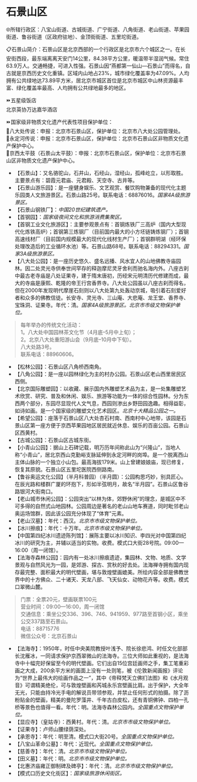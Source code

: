 # 石景山区  
🌐所辖行政区：八宝山街道、古城街道、广宁街道、八角街道、老山街道、苹果园街道、鲁谷街道（区政府驻地）、金顶街街道、五里坨街道。  

📋石景山简介：石景山区是北京西部的一个行政区是北京市六个城区之一。在长安街西段，最东端离离天安门14公里，84.38平方公里，暖温带半湿润气候。常住63.9万人。交通畅捷，可进入性强。石景山因“燕都第一仙山—石景山”而得名，自古就是京西历史文化重镇。区域内山地占23%，城市绿化覆盖率为47.09%。人均拥有公共绿地达73.89平方米，居北京市城区首位是北京市城区中山林资源最丰富、绿化覆盖率最高、人均拥有公共绿地最多的地区。  

⏩五星级饭店  
北京英协万达嘉华酒店  

⏩国家级非物质文化遗产代表性项目保护单位：  
🔸八大处传说：申报：北京市石景山区，保护单位：北京市八大处公园管理处。  
🔸永定河传说：申报：北京市石景山区，保护单位：北京市石景山区非物质文化遗产保护中心。  
🔸京西太平鼓（石景山太平鼓）：申报：北京市石景山区，保护单位：北京市石景山区非物质文化遗产保护中心。  

* 【石景山】：又名骆驼山，石井山，石经山，湿经山，孤峰屹立，以形取胜。主要景点有：碧霞元君庙、元君殿、天空寺、古井等。  
* 【石景山游乐园】：是一座健身娱乐、文艺观赏、餐饮购物兼备的现代化主题乐园类人文旅游景区。石景山路25号。联系电话：68876016。*国家4A级旅游景区。*  
* 【石景山钢铁厂】：*中国20世纪建筑遗产。*  
* 【首钢园】：*国家级夜间文化和旅游消费集聚区。*  
* 【首钢工业文化旅游区】：主要参观景点有：首钢炼铁厂三高炉（国内大型现代化炼铁高炉）；首钢第三炼钢厂（目前国内最大的小方坯链铸炼钢厂）；首钢高速线材厂（目前国内规模最大的现代化线材生产厂）；首钢群明湖（经环保处理改造后的工业循环水池）等。石景山路68号。联系电话：88294331。*国家3A级旅游景区。*  
* 【八大处公园】：是一座历史悠久、盛名远播、风水宜人的山地佛教寺庙园林。因二处灵光寺供奉世间罕存的释迦摩尼灵牙舍利而驰名海内外。八座古刹中最古老寺庙是八处证果寺，建于隋末唐初，历经宋元明清历代修建而成，最大的寺庙是康熙、乾隆的帝王行宫香界寺。八大处公园虽以八座古刹而得名，但在2000年发现明代摩崖石刻则以八大处第九处轰动京城，吸引着石刻爱好者和众多的佛教信徒。长安寺、灵光寺、三山庵、大悲庵、龙王堂、香界寺、宝珠洞、证果寺。年代：清。*国家4A级旅游景区。北京市市级文物保护单位。*  
> 每年举办的传统文化活动：  
> 1。八大处中国园林茶文化节（4月底–5月中上旬）；  
> 2。北京八大处重阳游山会（9月底–10月中下旬）。  
> 八大处路3号。  
> 联系电话：88960606。  
* 【松林公园】：石景山区八角桥西南角。  
* 【八角公园】：是一座以园林绿化为主的村办公园。石景山区老山西里居民区西侧。  
* 【北京国际雕塑园】：以收藏、展示国内外雕塑艺术品为主，是一处集雕塑艺术欣赏、研究、普及和休闲、娱乐、旅游等功能为一体的综合性园林。分为东西两个部分，东园尽显现代人文气息，西园则渗出乡野田园逸趣。相得益彰，如诗如画。是一个国家级的雕塑文化艺术园区。*北京十大精品公园之一。*  
* 【希望公园】：座落于石景山区八大处杏石村南、西南村中心地带，该园是石景山区第一座方便于京西苹果园地区居民就近休息、娱乐的百亩公园。石景山区西黄村。  
* 【古城公园】：石景山区古城东街。  
* 【小青山公园】：据山上石碑记载，明万历年间称此山为“兴隆山”，当地人称“小青山”，居北京西山克勤峪支脉延伸到永定河畔的岗埠。是一个脱离西山主体山脉的一个独立小山包。最高海拔179米。山上曾建娘娘庙，现已修复，恢复其原貌。石景山区五里坨医院西侧路南。  
* 【鲁谷奥运文化公园】（半月科普园）（半月圆）：公园构思巧妙，别具匠心。在辰光路和楼群广厦的环抱下，形如半弦明月，故名“半月园”。石景山区鲁谷路银河大街南口。  
* 【老山城市休闲公园】：公园突出“以林为体，郊野休闲”的理念，是城区中不可多得的自然式山地园林。公园周边是著名的老山山地车赛道，同时毗邻老山奥运场馆群，因此该公园充分体现了“体育”元素。  
* 【老山汉墓】：年代：西汉。*北京市市级文物保护单位。*  
* 【冰川擦痕】：年代：十万年。*北京市市级文物保护单位。*  
* 【中国第四纪冰川遗迹陈列馆】：展陈主要以冰川知识、李四光对中国第四纪冰川的研究为主，并辅以适当的实物。收费。模式口大街28号院。09:00—16:00（周一闭馆）。  
* 【法海寺森林公园】：园内有一处冰川擦痕遗迹，集园林、文物、地质、文学景观与自然风光为一园，是郊游、探古、赏秋的好去处。法海禅寺拥有国内现存最完整、面积最大的明代壁画，堪与敦煌壁画媲美。所绘内容全部是佛教世界中的十方佛众、二十诸天、天龙八部、飞天仙女、动物花卉等。收费。模式口翠微山麓。  
> 门票：全票20元，壁画联票100元  
> 营业时间：09:00—16:00，周一闭馆  
> 交通信息：乘坐公交336、396、746、941959、977路至首钢小区，乘坐公交337路至石景山。  
> 电话：88715776  
> 微信公众号：北京石景山  
* 【法海寺】：1950年，时任中央美院教授叶浅予、院长徐悲鸿、时任文化部部长沈雁冰，一同请求保护京西翠微山的法海寺。三位大师如此重视的，是法海寺中十幅完好保留至今的明代壁画。它们出自15位宫廷画师之手，集工笔重彩画之大成，200余平方米的画面上没有一处则笔，被《伦敦新闻画报》评论为“世界上最伟大的绘画作品之一”，其中《帝释梵天立佛扪法图》和《水月观音》可谓精美绝伦，可与敦煌壁画和芮城永乐宫壁画比肩。出于保护，大全年无光，只能由持冷光手电的解说员带领参观，并禁止任何形式的拍摄。除了沥粉贴金的壁画，精美的曼陀罗藻井、千年古白皮松，还有青铜佛钟、四柏一孔桥等景色也值得一看。年代：明。法海寺森林公园内。*全国重点文物保护单位。*  
* 【显应寺】（皇姑寺）：西黄村。年代：清。*北京市市级文物保护单位。*  
* 【证果寺】：卢师山腰绿荫深处。  
* 【承恩寺】：年代：明至清。模式口大街20号。*全国重点文物保护单位。*  
* 【八宝山革命公墓】：年代：近现代。*全国重点文物保护单位。*  
* 【慈善寺】：年代：清。*北京市市级文物保护单位。*  
* 【田义墓】：年代：明。*北京市市级文物保护单位。*  
* 【北惠济庙雍正御制碑及碑亭】：年代：清。*北京市市级文物保护单位。*  
* 【模式口历史文化街区】：*国家级旅游休闲街区。*  

